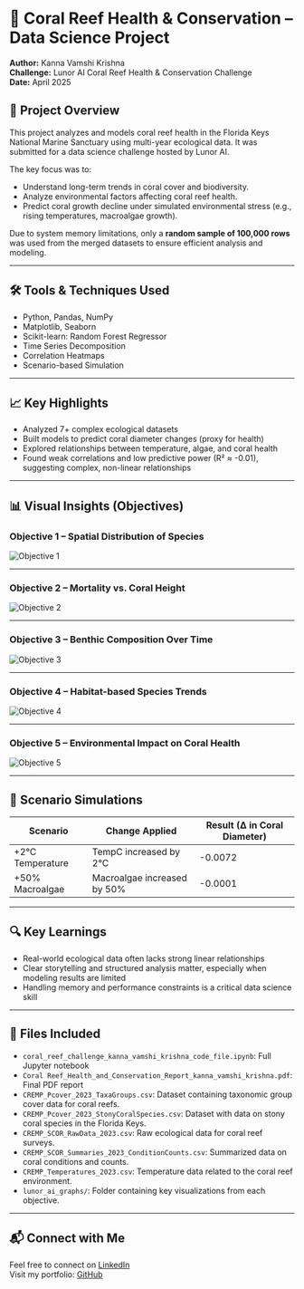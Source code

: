 # 🌊 Coral Reef Health & Conservation – Data Science Project

**Author:** Kanna Vamshi Krishna  
**Challenge:** Lunor AI Coral Reef Health & Conservation Challenge  
**Date:** April 2025

## 🧠 Project Overview

This project analyzes and models coral reef health in the Florida Keys National Marine Sanctuary using multi-year ecological data. It was submitted for a data science challenge hosted by Lunor AI.

The key focus was to:
- Understand long-term trends in coral cover and biodiversity.
- Analyze environmental factors affecting coral reef health.
- Predict coral growth decline under simulated environmental stress (e.g., rising temperatures, macroalgae growth).

Due to system memory limitations, only a **random sample of 100,000 rows** was used from the merged datasets to ensure efficient analysis and modeling.

---

## 🛠️ Tools & Techniques Used

- Python, Pandas, NumPy
- Matplotlib, Seaborn
- Scikit-learn: Random Forest Regressor
- Time Series Decomposition
- Correlation Heatmaps
- Scenario-based Simulation

---

## 📈 Key Highlights

- Analyzed 7+ complex ecological datasets
- Built models to predict coral diameter changes (proxy for health)
- Explored relationships between temperature, algae, and coral health
- Found weak correlations and low predictive power (R² ≈ -0.01), suggesting complex, non-linear relationships

---

## 📊 Visual Insights (Objectives)

### Objective 1 – Spatial Distribution of Species
![Objective 1](lunor_ai_graphs/objective_1.png)

---

### Objective 2 – Mortality vs. Coral Height
![Objective 2](lunor_ai_graphs/objective_2.png)

---

### Objective 3 – Benthic Composition Over Time
![Objective 3](lunor_ai_graphs/objective_3.png)

---

### Objective 4 – Habitat-based Species Trends
![Objective 4](lunor_ai_graphs/objective_4.png)

---

### Objective 5 – Environmental Impact on Coral Health
![Objective 5](lunor_ai_graphs/objective_5.png)

---

## 🧪 Scenario Simulations

| Scenario | Change Applied | Result (∆ in Coral Diameter) |
|----------|----------------|------------------------------|
| +2°C Temperature | TempC increased by 2°C | -0.0072 |
| +50% Macroalgae | Macroalgae increased by 50% | -0.0001 |

---

## 🔍 Key Learnings

- Real-world ecological data often lacks strong linear relationships
- Clear storytelling and structured analysis matter, especially when modeling results are limited
- Handling memory and performance constraints is a critical data science skill

---

## 📂 Files Included

- `coral_reef_challenge_kanna_vamshi_krishna_code_file.ipynb`: Full Jupyter notebook
- `Coral Reef_Health_and_Conservation_Report_kanna_vamshi_krishna.pdf`: Final PDF report
- `CREMP_Pcover_2023_TaxaGroups.csv`: Dataset containing taxonomic group cover data for coral reefs.
- `CREMP_Pcover_2023_StonyCoralSpecies.csv`: Dataset with data on stony coral species in the Florida Keys.
- `CREMP_SCOR_RawData_2023.csv`: Raw ecological data for coral reef surveys.
- `CREMP_SCOR_Summaries_2023_ConditionCounts.csv`: Summarized data on coral conditions and counts.
- `CREMP_Temperatures_2023.csv`: Temperature data related to the coral reef environment.
- `lunor_ai_graphs/`: Folder containing key visualizations from each objective.

---

## 📬 Connect with Me

Feel free to connect on [LinkedIn](https://www.linkedin.com/in/kanna-vamshi-krishna-datascience)  
Visit my portfolio: [GitHub](https://github.com/kanna-vamshi-krishna)
